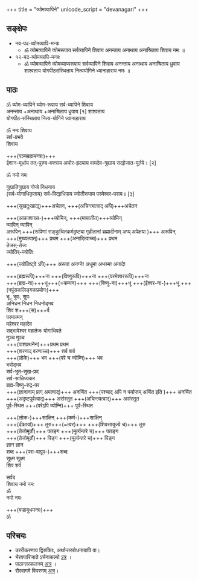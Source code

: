 +++
title = "व्योमव्यापिने"
unicode_script = "devanagari"
+++

## सङ्क्षेपः
- नव-पद-व्योमव्यापि-मन्त्रः 
  - ॐ व्योमव्यापिने व्योमरूपाय सर्वव्यापिने शिवाय अनन्ताय अनाथाय अनाश्रिताय शिवाय नमः ॥
- १२-पद-व्योमव्यापि-मन्त्रः 
  - ॐ व्योमव्यापिने व्योमव्याप्यरूपाय सर्वव्यापिने शिवाय अनन्ताय अनाथाय अनाश्रिताय ध्रुवाय शाश्वताय योगपीठसंस्थिताय नित्ययोगिने ध्यानाहाराय नमः ॥

## पाठः
ॐ व्योम-व्यापिने व्योम-रूपाय सर्व-व्यापिने शिवाय  
अनन्ताय +अनाथाय +अनाश्रिताय ध्रुवाय \[१\] शाश्वताय    
योगपीठ-संस्थिताय नित्य-योगिने ध्यानाहाराय  

ॐ नमः शिवाय   
सर्व-प्रभवे  
शिवाय  

+++(पञ्चब्रह्ममन्त्राः)+++  
ईशान-मूर्धाय तत्-पुरुष-वक्त्राय अघोर-हृदयाय वामदेव-गुह्याय सद्योजात-मूर्तये। \[२\]  

ॐ नमो नमः 

गुह्यातिगुह्याय गोप्त्रे निधनाय  
(सर्व-योगाधिकृताय) सर्व-विद्याधिपाय ज्योतीरूपाय परमेश्वर-पराय॥ \[३\]  

+++(सुखदुःखाद्य्)+++अचेतन, +++(अचिन्त्यत्वाद् अपि)+++अचेतन  

+++(आकाशाख्य-)+++व्योमिन्, +++(मायातीत)+++व्योमिन्  
व्यापिन् व्यापिन्  
अरूपिन् +++(रूपिणां सङ्कुचितकर्मदृष्ट्या गृहीतानां ब्रह्मादीनाम् अप्य् अपेक्षया )+++ अरूपिन्  
+++(मुख्यत्वात्)+++ प्रथम +++(अनादित्वाच्च)+++ प्रथम  
तेजस्-तेजः  
ज्योतिर्-ज्योतिः

+++(ज्योतिष्ट्वे ऽपि)+++ अरूप! अनग्ने! अधूम! अभस्म! अनादे!  

+++(ब्रह्मरूपि)+++ना +++(विष्णुरूपि)+++ना +++(परमेश्वररूपि)+++ना  
+++(ब्रह्म-ना)+++धू+++(=कम्पन)+++ +++(विष्णु-ना)+++धू +++(ईश्वर-ना-)+++धू +++(नपुंसकलिङ्गकप्रयोगः)+++  
भूः, भुवः, सुवः  
अनिधन निधन निधनोद्भव  
शिव श+++(स)+++र्व  
परमात्मन्  
महेश्वर महादेव  
सद्भावेश्वर महातेजः योगाधिपते  
मुञ्च मुञ्च  
+++(पाशप्रथनेन)+++प्रथम प्रथम  
+++(शरणाद् वरणाच्च)+++ शर्व शर्व  
+++(लोके)+++ भव +++(परे च व्योम्नि)+++  भव  
भवोद्भव  
सर्व-भूत-सुख-प्रद  
सर्व-सान्निध्यकर  
ब्रह्म-विष्णु-रुद्र-पर  
+++(ज्ञानानाम् प्राग् अमत्वाद्)+++ अनर्चित  +++(पश्चाद् अपि न पर्याप्तम् अर्चित इति )+++ अनर्चित  
+++(अदृष्टपूर्वत्वाद्)+++ असंस्तुत +++(अचिन्त्यत्वाद्)+++ असंस्तुत  
पूर्व-स्थित +++(परेऽपि व्योम्नि)+++ पूर्व-स्थित  

+++(लोक-)+++साक्षिन् +++(कर्म-)+++साक्षिन्  
+++(दीक्षायां)+++ तुरु+++(=त्वर)+++ +++(शिवसायुज्ये च)+++ तुरु  
+++(तेजोमूर्तौ)+++ पतङ्ग +++(मूर्त्यन्तरे च)+++ पतङ्ग  
+++(तेजोमूर्तौ)+++ पिङ्ग  +++(मूर्त्यन्तरे च)+++ पिङ्ग  
ज्ञान ज्ञान  
शब्द +++(परा-वाग्रूप-)+++शब्द  
सूक्ष्म सूक्ष्म  
शिव शर्व

सर्वद  
शिवाय नमो नमः  
ॐ   
नमो नमः

+++(वज्रायुधमन्त्रः)+++  
ॐ

## परिचयः
- उररीकरणाय द्विरुक्तिः, अर्थान्तरबोधनायापि वा।
- भैरवपारिजाते ऽर्चनाकल्पो [ऽत्र](http://www.kamakotimandali.com/blog/index.php?p=1027&more=1&c=1&tb=1&pb=1) ।
- पाठान्तरकलनम् [अत्र](https://manasataramgini.wordpress.com/2008/02/10/the-vyomavyapin-mantra/) । 
- रौरवागमे विवरणम् [अत्र](../../../../kalpaH/AgamaH/shaivaH/rauravAgamaH/01_vidyApAdaH/10_mantrArthavarNanam)।